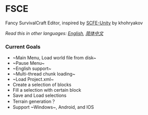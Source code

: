 # FSCE
Fancy SurvivalCraft Editor, inspired by [SCFE-Unity](https://github.com/khohryakov/SCFE-Unity) by khohryakov

*Read this in other languages: [English](README.md), [简体中文](README.zh-cn.md)*

### Current Goals
* ~Main Menu, Load world file from disk~
* ~Pause Menu~
* ~English support~
* ~Multi-thread chunk loading~
* ~Load Project.xml~
* Create a selection of blocks
* Fill a selection with certain block
* Save and Load selections
* Terrain generation？
* Support ~Windows~, Android, and IOS
